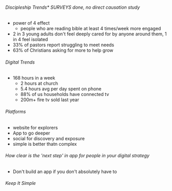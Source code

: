 ###### Discipleship Trends* SURVEYS done, no direct causation study
- power of 4 effect
	- people who are reading bible at least 4 times/week more engaged
- 2 in 3 young adults don't feel deeply cared for by anyone around them, 1 in 4 feel isolated
- 33% of pastors report struggling to meet needs
- 63% of Christians asking for more to help grow
###### Digital Trends
- 168 hours in a week
	- 2 hours at church
	- 5.4 hours avg per day spent on phone
	- 88% of us households have connected tv
	- 200m+ fire tv sold last year
###### Platforms
- website for explorers
- App to go deeper
- social for discovery and exposure
- simple is better thatn complex
###### How clear is the 'next step' in app for people in your digital strategy
- Don't build an app if you don't absolutely have to
###### Keep It Simple
